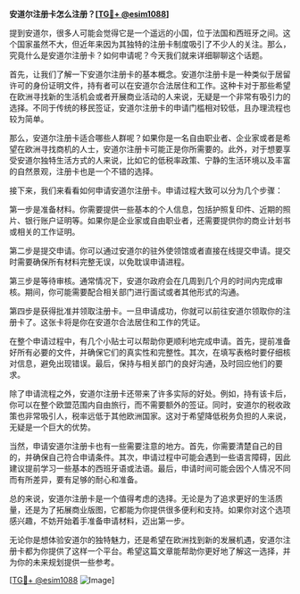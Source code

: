 **安道尔注册卡怎么注册？[[TG💪+ @esim1088](https://t.me/s/esim1088)]**

提到安道尔，很多人可能会觉得它是一个遥远的小国，位于法国和西班牙之间。这个国家虽然不大，但近年来因为其独特的注册卡制度吸引了不少人的关注。那么，究竟什么是安道尔注册卡？如何申请呢？今天我们就来详细聊聊这个话题。

首先，让我们了解一下安道尔注册卡的基本概念。安道尔注册卡是一种类似于居留许可的身份证明文件，持有者可以在安道尔合法居住和工作。这种卡对于那些希望在欧洲寻找新的生活机会或者开展商业活动的人来说，无疑是一个非常有吸引力的选择。不同于传统的移民签证，安道尔注册卡的申请门槛相对较低，且办理流程也较为简单。

那么，安道尔注册卡适合哪些人群呢？如果你是一名自由职业者、企业家或者是希望在欧洲寻找商机的人士，安道尔注册卡可能正是你所需要的。此外，对于想要享受安道尔独特生活方式的人来说，比如它的低税率政策、宁静的生活环境以及丰富的自然景观，注册卡也是一个不错的选择。

接下来，我们来看看如何申请安道尔注册卡。申请过程大致可以分为几个步骤：

第一步是准备材料。你需要提供一些基本的个人信息，包括护照复印件、近期的照片、银行账户证明等。如果你是企业家或自由职业者，还需要提供你的商业计划书或相关的工作证明。

第二步是提交申请。你可以通过安道尔的驻外使领馆或者直接在线提交申请。提交时需要确保所有材料完整无误，以免耽误申请进程。

第三步是等待审核。通常情况下，安道尔政府会在几周到几个月的时间内完成审核。期间，你可能需要配合相关部门进行面试或者其他形式的沟通。

第四步是获得批准并领取注册卡。一旦申请成功，你就可以前往安道尔领取你的注册卡了。这张卡将是你在安道尔合法居住和工作的凭证。

在整个申请过程中，有几个小贴士可以帮助你更顺利地完成申请。首先，提前准备好所有必要的文件，并确保它们的真实性和完整性。其次，在填写表格时要仔细核对信息，避免出现错误。最后，保持与相关部门的良好沟通，及时回应他们的要求。

除了申请流程之外，安道尔注册卡还带来了许多实际的好处。例如，持有该卡后，你可以在整个欧盟范围内自由旅行，而不需要额外的签证。同时，安道尔的税收政策也非常吸引人，税率远低于其他欧洲国家。这对于希望降低税务负担的人来说，无疑是一个巨大的优势。

当然，申请安道尔注册卡也有一些需要注意的地方。首先，你需要清楚自己的目的，并确保自己符合申请条件。其次，申请过程中可能会遇到一些语言障碍，因此建议提前学习一些基本的西班牙语或法语。最后，申请时间可能会因个人情况不同而有所差异，要有足够的耐心和准备。

总的来说，安道尔注册卡是一个值得考虑的选择。无论是为了追求更好的生活质量，还是为了拓展商业版图，它都能为你提供很多便利和支持。如果你对这个选项感兴趣，不妨开始着手准备申请材料，迈出第一步。

无论你是想体验安道尔的独特魅力，还是希望在欧洲找到新的发展机遇，安道尔注册卡都为你提供了这样一个平台。希望这篇文章能帮助你更好地了解这一选择，并为你的未来规划提供一些参考。

[[TG💪+ @esim1088](https://t.me/s/esim1088) ![Image](https://i.postimg.cc/4NQfJmqS/Snipaste-2025-05-13-00-14-12.png)]
